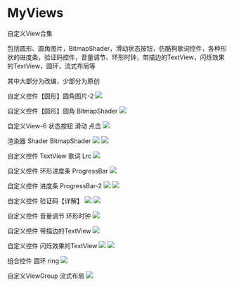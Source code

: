 # MyViews
自定义View合集

包括圆形、圆角图片，BitmapShader，滑动状态按钮，仿酷狗歌词控件，各种形状的进度条，验证码控件，音量调节、环形时钟，带描边的TextView，闪烁效果的TextView，圆环，流式布局等

其中大部分为改编，少部分为原创

自定义控件【圆形】圆角图片-2 
![](http://images2015.cnblogs.com/blog/795730/201605/795730-20160505162014779-1640308521.jpg)

自定义控件【圆形】圆角 BitmapShader 
![](http://images2015.cnblogs.com/blog/795730/201605/795730-20160505154751060-1323386754.jpg)

自定义View-6 状态按钮 滑动 点击 
![](http://images2015.cnblogs.com/blog/795730/201605/795730-20160505194956435-1909717820.jpg)

渲染器 Shader BitmapShader 
![](http://images2015.cnblogs.com/blog/795730/201605/795730-20160513005339671-1750905422.jpg)
![](http://images2015.cnblogs.com/blog/795730/201605/795730-20160513005340859-904779634.jpg)

自定义控件 TextView 歌词 Lrc 
![](http://images2015.cnblogs.com/blog/795730/201605/795730-20160505162954279-857884248.jpg)

自定义控件 环形进度条 ProgressBar 
![](http://images2015.cnblogs.com/blog/795730/201605/795730-20160505211824435-300186067.jpg)

自定义控件 进度条 ProgressBar-2 
![](http://images2015.cnblogs.com/blog/795730/201605/795730-20160506100213419-1430725592.png)
![](http://images2015.cnblogs.com/blog/795730/201605/795730-20160506100213935-994917460.png)

自定义控件 验证码【详解】 
![](http://images2015.cnblogs.com/blog/795730/201605/795730-20160505104241435-1154773941.jpg)
![](http://images2015.cnblogs.com/blog/795730/201605/795730-20160505104241435-1154773941.jpg)

自定义控件 音量调节 环形时钟 
![](http://images2015.cnblogs.com/blog/795730/201605/795730-20160506111218326-1707582824.jpg)

自定义控件 带描边的TextView 
![](http://images2015.cnblogs.com/blog/795730/201605/795730-20160506121227060-1729102981.png)

自定义控件 闪烁效果的TextView 
![](http://images2015.cnblogs.com/blog/795730/201606/795730-20160627165026093-927484930.png)
![](http://images2015.cnblogs.com/blog/795730/201606/795730-20160627165026609-161771615.png)

组合控件 圆环 ring 
![](http://images2015.cnblogs.com/blog/795730/201605/795730-20160515002714249-1035305584.jpg)

自定义ViewGroup 流式布局 
![](http://images2015.cnblogs.com/blog/795730/201605/795730-20160509172738937-1070641720.jpg)
